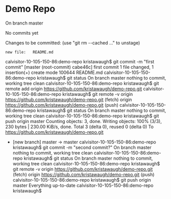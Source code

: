 # Demo Repo

On branch master

No commits yet

Changes to be committed:
  (use "git rm --cached <file>..." to unstage)

	new file:   README.md

calvisitor-10-105-150-86:demo-repo kristawaugh$ git commit -m "first commit"
[master (root-commit) cabe46c] first commit
 1 file changed, 1 insertion(+)
 create mode 100644 README.md
calvisitor-10-105-150-86:demo-repo kristawaugh$ git status
On branch master
nothing to commit, working tree clean
calvisitor-10-105-150-86:demo-repo kristawaugh$ git remote add origin https://github.com/kristawaugh/demo-repo.git
calvisitor-10-105-150-86:demo-repo kristawaugh$ git remote -v
origin	https://github.com/kristawaugh/demo-repo.git (fetch)
origin	https://github.com/kristawaugh/demo-repo.git (push)
calvisitor-10-105-150-86:demo-repo kristawaugh$ git status
On branch master
nothing to commit, working tree clean
calvisitor-10-105-150-86:demo-repo kristawaugh$ git push origin master
Counting objects: 3, done.
Writing objects: 100% (3/3), 230 bytes | 230.00 KiB/s, done.
Total 3 (delta 0), reused 0 (delta 0)
To https://github.com/kristawaugh/demo-repo.git
 * [new branch]      master -> master
calvisitor-10-105-150-86:demo-repo kristawaugh$ git commit -m "second commit?"
On branch master
nothing to commit, working tree clean
calvisitor-10-105-150-86:demo-repo kristawaugh$ git status
On branch master
nothing to commit, working tree clean
calvisitor-10-105-150-86:demo-repo kristawaugh$ git remote -v
origin	https://github.com/kristawaugh/demo-repo.git (fetch)
origin	https://github.com/kristawaugh/demo-repo.git (push)
calvisitor-10-105-150-86:demo-repo kristawaugh$ git push origin master
Everything up-to-date
calvisitor-10-105-150-86:demo-repo kristawaugh$ 
